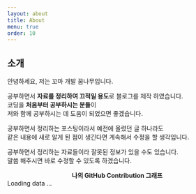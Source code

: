 ```yaml
---
layout: about
title: About
menu: true
order: 10
---
```


## 소개

안녕하세요, 저는 꼬마 개발 꿈나무입니다.  
  
공부하면서 **자료를 정리하여 끄적일 용도**로 블로그를 제작 하였습니다.  
코딩을 **처음부터 공부하시는 분들**이  
저와 함께 공부하시는 데 도움이 되었으면 좋겠습니다.  

공부하면서 정리하는 포스팅이라서 예전에 올렸던 글 하나라도  
같은 내용에 새로 알게 된 점이 생긴다면 계속해서 수정을 할 생각입니다.  

공부하면서 정리하는 자료들이라 잘못된 정보가 있을 수도 있습니다.  
말씀 해주시면 바로 수정할 수 있도록 하겠습니다.
  
<script
  src="https://unpkg.com/github-calendar@latest/dist/github-calendar.min.js"
></script>

<!-- Optionally, include the theme (if you don't want to struggle to write the CSS) -->
<link
   rel="stylesheet"
   href="https://unpkg.com/github-calendar@latest/dist/github-calendar-responsive.css"
/>

<div>
    <!-- Prepare a container for your calendar. -->
    <div style="text-align: center;"><strong>나의 GitHub Contribution 그래프</strong></div> 
    <div class="calendar">
        <!-- Loading stuff -->
        Loading data ...
    </div>
</div>

<script>
    GitHubCalendar(".calendar", "hminkim", { responsive: true, tooltips: false, global_stats: false}).then(function() {
        // delete the space underneath the module bar which is caused by minheight 
        document.getElementsByClassName('calendar')[0].style.minHeight = "100px";
        // hide more and less legen below the contribution graph
        document.getElementsByClassName('contrib-legend')[0].style.display = "none";
    });
</script>